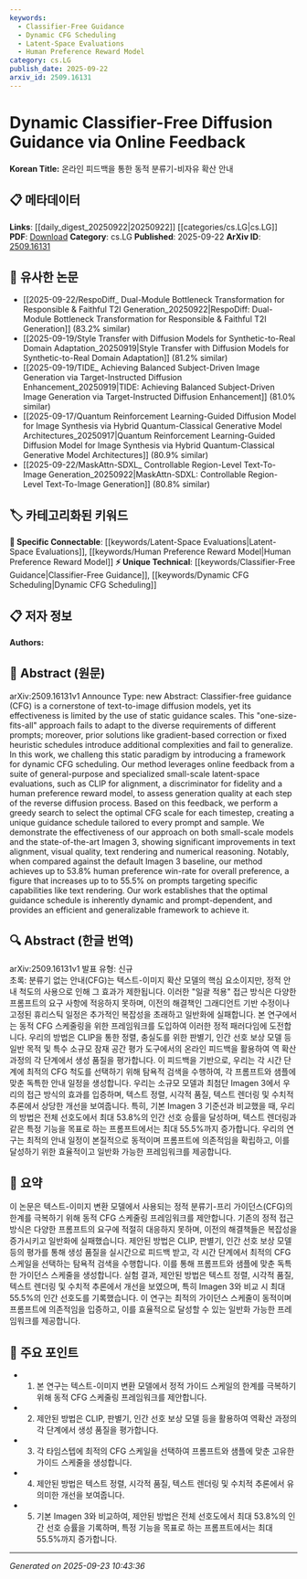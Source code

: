 ```yaml
---
keywords:
  - Classifier-Free Guidance
  - Dynamic CFG Scheduling
  - Latent-Space Evaluations
  - Human Preference Reward Model
category: cs.LG
publish_date: 2025-09-22
arxiv_id: 2509.16131
---
```


<!-- KEYWORD_LINKING_METADATA:
{
  "processed_timestamp": "2025-09-23T10:43:36.219267",
  "vocabulary_version": "1.0",
  "selected_keywords": [
    "Classifier-Free Guidance",
    "Dynamic CFG Scheduling",
    "Latent-Space Evaluations",
    "Human Preference Reward Model"
  ],
  "rejected_keywords": [],
  "similarity_scores": {
    "Classifier-Free Guidance": 0.78,
    "Dynamic CFG Scheduling": 0.82,
    "Latent-Space Evaluations": 0.77,
    "Human Preference Reward Model": 0.79
  },
  "extraction_method": "AI_prompt_based",
  "budget_applied": true,
  "candidates_json": {
    "candidates": [
      {
        "surface": "Classifier-Free Guidance",
        "canonical": "Classifier-Free Guidance",
        "aliases": [
          "CFG"
        ],
        "category": "unique_technical",
        "rationale": "This concept is central to the paper's contribution and represents a novel approach to diffusion guidance.",
        "novelty_score": 0.75,
        "connectivity_score": 0.65,
        "specificity_score": 0.85,
        "link_intent_score": 0.78
      },
      {
        "surface": "Dynamic CFG Scheduling",
        "canonical": "Dynamic CFG Scheduling",
        "aliases": [
          "Dynamic Classifier-Free Guidance Scheduling"
        ],
        "category": "unique_technical",
        "rationale": "The dynamic scheduling of CFG is a key innovation of the paper, providing a new method for adaptive guidance.",
        "novelty_score": 0.8,
        "connectivity_score": 0.7,
        "specificity_score": 0.88,
        "link_intent_score": 0.82
      },
      {
        "surface": "Latent-Space Evaluations",
        "canonical": "Latent-Space Evaluations",
        "aliases": [
          "Latent Evaluations"
        ],
        "category": "specific_connectable",
        "rationale": "This concept is crucial for understanding the feedback mechanism used in the paper's method.",
        "novelty_score": 0.65,
        "connectivity_score": 0.75,
        "specificity_score": 0.8,
        "link_intent_score": 0.77
      },
      {
        "surface": "Human Preference Reward Model",
        "canonical": "Human Preference Reward Model",
        "aliases": [
          "Human Preference Model"
        ],
        "category": "specific_connectable",
        "rationale": "This model is used to assess generation quality, linking human feedback with technical evaluation.",
        "novelty_score": 0.68,
        "connectivity_score": 0.78,
        "specificity_score": 0.82,
        "link_intent_score": 0.79
      }
    ],
    "ban_list_suggestions": [
      "method",
      "approach",
      "framework",
      "model",
      "baseline"
    ]
  },
  "decisions": [
    {
      "candidate_surface": "Classifier-Free Guidance",
      "resolved_canonical": "Classifier-Free Guidance",
      "decision": "linked",
      "scores": {
        "novelty": 0.75,
        "connectivity": 0.65,
        "specificity": 0.85,
        "link_intent": 0.78
      }
    },
    {
      "candidate_surface": "Dynamic CFG Scheduling",
      "resolved_canonical": "Dynamic CFG Scheduling",
      "decision": "linked",
      "scores": {
        "novelty": 0.8,
        "connectivity": 0.7,
        "specificity": 0.88,
        "link_intent": 0.82
      }
    },
    {
      "candidate_surface": "Latent-Space Evaluations",
      "resolved_canonical": "Latent-Space Evaluations",
      "decision": "linked",
      "scores": {
        "novelty": 0.65,
        "connectivity": 0.75,
        "specificity": 0.8,
        "link_intent": 0.77
      }
    },
    {
      "candidate_surface": "Human Preference Reward Model",
      "resolved_canonical": "Human Preference Reward Model",
      "decision": "linked",
      "scores": {
        "novelty": 0.68,
        "connectivity": 0.78,
        "specificity": 0.82,
        "link_intent": 0.79
      }
    }
  ]
}
-->

# Dynamic Classifier-Free Diffusion Guidance via Online Feedback

**Korean Title:** 온라인 피드백을 통한 동적 분류기-비자유 확산 안내

## 📋 메타데이터

**Links**: [[daily_digest_20250922|20250922]] [[categories/cs.LG|cs.LG]]
**PDF**: [Download](https://arxiv.org/pdf/2509.16131.pdf)
**Category**: cs.LG
**Published**: 2025-09-22
**ArXiv ID**: [2509.16131](https://arxiv.org/abs/2509.16131)

## 🔗 유사한 논문
- [[2025-09-22/RespoDiff_ Dual-Module Bottleneck Transformation for Responsible & Faithful T2I Generation_20250922|RespoDiff: Dual-Module Bottleneck Transformation for Responsible & Faithful T2I Generation]] (83.2% similar)
- [[2025-09-19/Style Transfer with Diffusion Models for Synthetic-to-Real Domain Adaptation_20250919|Style Transfer with Diffusion Models for Synthetic-to-Real Domain Adaptation]] (81.2% similar)
- [[2025-09-19/TIDE_ Achieving Balanced Subject-Driven Image Generation via Target-Instructed Diffusion Enhancement_20250919|TIDE: Achieving Balanced Subject-Driven Image Generation via Target-Instructed Diffusion Enhancement]] (81.0% similar)
- [[2025-09-17/Quantum Reinforcement Learning-Guided Diffusion Model for Image Synthesis via Hybrid Quantum-Classical Generative Model Architectures_20250917|Quantum Reinforcement Learning-Guided Diffusion Model for Image Synthesis via Hybrid Quantum-Classical Generative Model Architectures]] (80.9% similar)
- [[2025-09-22/MaskAttn-SDXL_ Controllable Region-Level Text-To-Image Generation_20250922|MaskAttn-SDXL: Controllable Region-Level Text-To-Image Generation]] (80.8% similar)

## 🏷️ 카테고리화된 키워드
**🔗 Specific Connectable**: [[keywords/Latent-Space Evaluations|Latent-Space Evaluations]], [[keywords/Human Preference Reward Model|Human Preference Reward Model]]
**⚡ Unique Technical**: [[keywords/Classifier-Free Guidance|Classifier-Free Guidance]], [[keywords/Dynamic CFG Scheduling|Dynamic CFG Scheduling]]

## 📋 저자 정보

**Authors:** 

## 📄 Abstract (원문)

arXiv:2509.16131v1 Announce Type: new 
Abstract: Classifier-free guidance (CFG) is a cornerstone of text-to-image diffusion models, yet its effectiveness is limited by the use of static guidance scales. This "one-size-fits-all" approach fails to adapt to the diverse requirements of different prompts; moreover, prior solutions like gradient-based correction or fixed heuristic schedules introduce additional complexities and fail to generalize. In this work, we challeng this static paradigm by introducing a framework for dynamic CFG scheduling. Our method leverages online feedback from a suite of general-purpose and specialized small-scale latent-space evaluations, such as CLIP for alignment, a discriminator for fidelity and a human preference reward model, to assess generation quality at each step of the reverse diffusion process. Based on this feedback, we perform a greedy search to select the optimal CFG scale for each timestep, creating a unique guidance schedule tailored to every prompt and sample. We demonstrate the effectiveness of our approach on both small-scale models and the state-of-the-art Imagen 3, showing significant improvements in text alignment, visual quality, text rendering and numerical reasoning. Notably, when compared against the default Imagen 3 baseline, our method achieves up to 53.8% human preference win-rate for overall preference, a figure that increases up to to 55.5% on prompts targeting specific capabilities like text rendering. Our work establishes that the optimal guidance schedule is inherently dynamic and prompt-dependent, and provides an efficient and generalizable framework to achieve it.

## 🔍 Abstract (한글 번역)

arXiv:2509.16131v1 발표 유형: 신규  
초록: 분류기 없는 안내(CFG)는 텍스트-이미지 확산 모델의 핵심 요소이지만, 정적 안내 척도의 사용으로 인해 그 효과가 제한됩니다. 이러한 "일괄 적용" 접근 방식은 다양한 프롬프트의 요구 사항에 적응하지 못하며, 이전의 해결책인 그래디언트 기반 수정이나 고정된 휴리스틱 일정은 추가적인 복잡성을 초래하고 일반화에 실패합니다. 본 연구에서는 동적 CFG 스케줄링을 위한 프레임워크를 도입하여 이러한 정적 패러다임에 도전합니다. 우리의 방법은 CLIP을 통한 정렬, 충실도를 위한 판별기, 인간 선호 보상 모델 등 일반 목적 및 특수 소규모 잠재 공간 평가 도구에서의 온라인 피드백을 활용하여 역 확산 과정의 각 단계에서 생성 품질을 평가합니다. 이 피드백을 기반으로, 우리는 각 시간 단계에 최적의 CFG 척도를 선택하기 위해 탐욕적 검색을 수행하여, 각 프롬프트와 샘플에 맞춘 독특한 안내 일정을 생성합니다. 우리는 소규모 모델과 최첨단 Imagen 3에서 우리의 접근 방식의 효과를 입증하며, 텍스트 정렬, 시각적 품질, 텍스트 렌더링 및 수치적 추론에서 상당한 개선을 보여줍니다. 특히, 기본 Imagen 3 기준선과 비교했을 때, 우리의 방법은 전체 선호도에서 최대 53.8%의 인간 선호 승률을 달성하며, 텍스트 렌더링과 같은 특정 기능을 목표로 하는 프롬프트에서는 최대 55.5%까지 증가합니다. 우리의 연구는 최적의 안내 일정이 본질적으로 동적이며 프롬프트에 의존적임을 확립하고, 이를 달성하기 위한 효율적이고 일반화 가능한 프레임워크를 제공합니다.

## 📝 요약

이 논문은 텍스트-이미지 변환 모델에서 사용되는 정적 분류기-프리 가이던스(CFG)의 한계를 극복하기 위해 동적 CFG 스케줄링 프레임워크를 제안합니다. 기존의 정적 접근 방식은 다양한 프롬프트의 요구에 적절히 대응하지 못하며, 이전의 해결책들은 복잡성을 증가시키고 일반화에 실패했습니다. 제안된 방법은 CLIP, 판별기, 인간 선호 보상 모델 등의 평가를 통해 생성 품질을 실시간으로 피드백 받고, 각 시간 단계에서 최적의 CFG 스케일을 선택하는 탐욕적 검색을 수행합니다. 이를 통해 프롬프트와 샘플에 맞춘 독특한 가이던스 스케줄을 생성합니다. 실험 결과, 제안된 방법은 텍스트 정렬, 시각적 품질, 텍스트 렌더링 및 수치적 추론에서 개선을 보였으며, 특히 Imagen 3와 비교 시 최대 55.5%의 인간 선호도를 기록했습니다. 이 연구는 최적의 가이던스 스케줄이 동적이며 프롬프트에 의존적임을 입증하고, 이를 효율적으로 달성할 수 있는 일반화 가능한 프레임워크를 제공합니다.

## 🎯 주요 포인트

- 1. 본 연구는 텍스트-이미지 변환 모델에서 정적 가이드 스케일의 한계를 극복하기 위해 동적 CFG 스케줄링 프레임워크를 제안합니다.
- 2. 제안된 방법은 CLIP, 판별기, 인간 선호 보상 모델 등을 활용하여 역확산 과정의 각 단계에서 생성 품질을 평가합니다.
- 3. 각 타임스텝에 최적의 CFG 스케일을 선택하여 프롬프트와 샘플에 맞춘 고유한 가이드 스케줄을 생성합니다.
- 4. 제안된 방법은 텍스트 정렬, 시각적 품질, 텍스트 렌더링 및 수치적 추론에서 유의미한 개선을 보여줍니다.
- 5. 기본 Imagen 3와 비교하여, 제안된 방법은 전체 선호도에서 최대 53.8%의 인간 선호 승률을 기록하며, 특정 기능을 목표로 하는 프롬프트에서는 최대 55.5%까지 증가합니다.


---

*Generated on 2025-09-23 10:43:36*